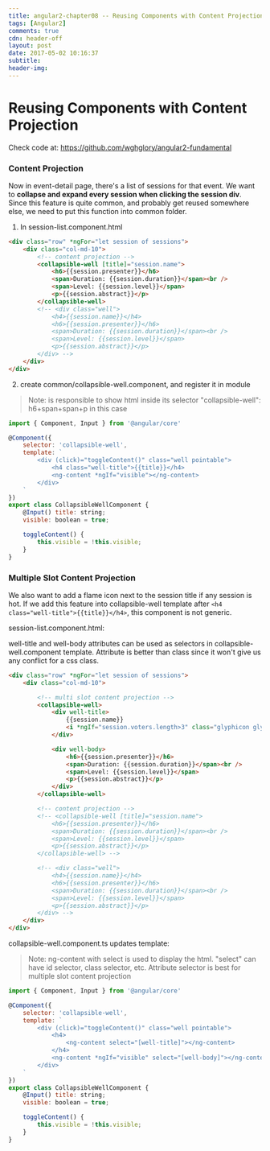 ```yaml
---
title: angular2-chapter08 -- Reusing Components with Content Projection
tags: [Angular2]
comments: true
cdn: header-off
layout: post
date: 2017-05-02 10:16:37
subtitle:
header-img:
---
```


# Reusing Components with Content Projection

Check code at: https://github.com/wghglory/angular2-fundamental

### Content Projection

Now in event-detail page, there's a list of sessions for that event. We want to **collapse and expand every session when clicking the session div**. Since this feature is quite common, and probably get reused somewhere else, we need to put this function into common folder.

1) In session-list.component.html

```html
<div class="row" *ngFor="let session of sessions">
    <div class="col-md-10">
        <!-- content projection -->
        <collapsible-well [title]="session.name">
            <h6>{{session.presenter}}</h6>
            <span>Duration: {{session.duration}}</span><br />
            <span>Level: {{session.level}}</span>
            <p>{{session.abstract}}</p>
        </collapsible-well>
        <!-- <div class="well">
            <h4>{{session.name}}</h4>
            <h6>{{session.presenter}}</h6>
            <span>Duration: {{session.duration}}</span><br />
            <span>Level: {{session.level}}</span>
            <p>{{session.abstract}}</p>
        </div> -->
    </div>
</div>
```

2) create common/collapsible-well.component, and register it in module

> Note: <ng-content> is responsible to show html inside its selector "collapsible-well": h6+span+span+p in this case

```javascript
import { Component, Input } from '@angular/core'

@Component({
    selector: 'collapsible-well',
    template: `
        <div (click)="toggleContent()" class="well pointable">
            <h4 class="well-title">{{title}}</h4>
            <ng-content *ngIf="visible"></ng-content>
        </div>
    `
})
export class CollapsibleWellComponent {
    @Input() title: string;
    visible: boolean = true;

    toggleContent() {
        this.visible = !this.visible;
    }
}
```

### Multiple Slot Content Projection

We also want to add a flame icon next to the session title if any session is hot. If we add this feature into collapsible-well template after `<h4 class="well-title">{{title}}</h4>`, this component is not generic.

session-list.component.html:

well-title and well-body attributes can be used as selectors in collapsible-well.component template. Attribute is better than class since it won't give us any conflict for a css class.

```html
<div class="row" *ngFor="let session of sessions">
    <div class="col-md-10">

        <!-- multi slot content projection -->
        <collapsible-well>
            <div well-title>
                {{session.name}}
                <i *ngIf="session.voters.length>3" class="glyphicon glyphicon-fire" style="color:red;"></i>
            </div>

            <div well-body>
                <h6>{{session.presenter}}</h6>
                <span>Duration: {{session.duration}}</span><br />
                <span>Level: {{session.level}}</span>
                <p>{{session.abstract}}</p>
            </div>
        </collapsible-well>

        <!-- content projection -->
        <!-- <collapsible-well [title]="session.name">
            <h6>{{session.presenter}}</h6>
            <span>Duration: {{session.duration}}</span><br />
            <span>Level: {{session.level}}</span>
            <p>{{session.abstract}}</p>
        </collapsible-well> -->

        <!-- <div class="well">
            <h4>{{session.name}}</h4>
            <h6>{{session.presenter}}</h6>
            <span>Duration: {{session.duration}}</span><br />
            <span>Level: {{session.level}}</span>
            <p>{{session.abstract}}</p>
        </div> -->
    </div>
</div>
```

collapsible-well.component.ts updates template:

> Note: ng-content with select is used to display the html. "select" can have id selector, class selector, etc. Attribute selector is best for multiple slot content projection

```javascript
import { Component, Input } from '@angular/core'

@Component({
    selector: 'collapsible-well',
    template: `
        <div (click)="toggleContent()" class="well pointable">
            <h4>
                <ng-content select="[well-title]"></ng-content>
            </h4>
            <ng-content *ngIf="visible" select="[well-body]"></ng-content>
        </div>
    `
})
export class CollapsibleWellComponent {
    @Input() title: string;
    visible: boolean = true;

    toggleContent() {
        this.visible = !this.visible;
    }
}
```



